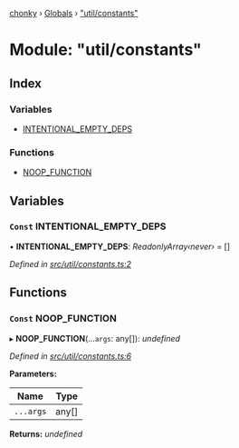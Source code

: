 [chonky](../README.md) › [Globals](../globals.md) › ["util/constants"](_util_constants_.md)

# Module: "util/constants"

## Index

### Variables

* [INTENTIONAL_EMPTY_DEPS](_util_constants_.md#const-intentional_empty_deps)

### Functions

* [NOOP_FUNCTION](_util_constants_.md#const-noop_function)

## Variables

### `Const` INTENTIONAL_EMPTY_DEPS

• **INTENTIONAL_EMPTY_DEPS**: *ReadonlyArray‹never›* = []

*Defined in [src/util/constants.ts:2](https://github.com/TimboKZ/Chonky/blob/faab549/src/util/constants.ts#L2)*

## Functions

### `Const` NOOP_FUNCTION

▸ **NOOP_FUNCTION**(...`args`: any[]): *undefined*

*Defined in [src/util/constants.ts:6](https://github.com/TimboKZ/Chonky/blob/faab549/src/util/constants.ts#L6)*

**Parameters:**

Name | Type |
------ | ------ |
`...args` | any[] |

**Returns:** *undefined*

